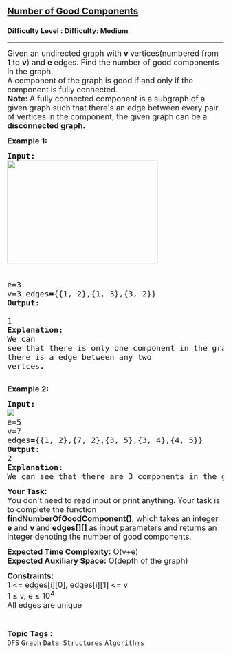 <h2><a href="https://www.geeksforgeeks.org/problems/number-of-good-components--170647/1?page=1&category=Graph&difficulty=Easy,Medium,Hard&status=unsolved,attempted&sortBy=accuracy">Number of Good Components</a></h2><h3>Difficulty Level : Difficulty: Medium</h3><hr><div class="problems_problem_content__Xm_eO"><p><span style="font-size: 18px;">Given an undirected graph with <strong>v </strong>vertices(numbered from <strong>1</strong> to <strong>v</strong>) and <strong>e </strong>edges. Find the number of good components in the graph.<br>A component of the graph is good if and only if the component is fully connected.<br><strong>Note:&nbsp;</strong>A fully connected component is a subgraph of a given graph such that there's an edge between every pair of vertices in the component, the given graph can be a <strong>disconnected graph.&nbsp;</strong></span></p>
<p><strong><span style="font-size: 18px;">Example 1:</span></strong></p>
<pre><span style="font-size: 18px;"><strong>Input:</strong> 
<img style="height: 239px; width: 350px;" src="https://media.geeksforgeeks.org/img-practice/good_comp_1-1656905170.png" alt="">

e=3 <br>v=3
edges<strong>=</strong>{{1, 2},{1, 3},{3, 2}}
<strong>Output: <br></strong>1</span><strong><span style="font-size: 18px;">
Explanation: <br></span></strong><span style="font-size: 18px;">We can see that there is only one component in the graph and in this component there is a edge between any two vertces</span><strong><span style="font-size: 18px;">.</span></strong></pre>
<p><strong><span style="font-size: 18px;">Example 2:</span></strong></p>
<pre><span style="font-size: 18px;"><strong>Input:
</strong></span><img src="https://media.geeksforgeeks.org/img-practice/PROD/addEditProblem/713974/Web/Other/0b0c03cb-9f66-4c94-8900-8120a171f9a3_1685087973.png"><span style="font-size: 18px;">
e=5 <br>v=7
edges<strong>=</strong>{{1, 2},{7, 2},{3, 5},{3, 4},{4, 5}}
<strong>Output: <br></strong>2
</span><strong><span style="font-size: 18px;">Explanation: <br></span></strong><span style="font-size: 18px;">We can see that there are 3 components in the graph. For 1-2-7 there is no edge between 1 to 7, so it is not a fully connected component. Rest 2 are individually fully connected component.</span></pre>
<p><span style="font-size: 18px;"><strong>Your Task:</strong><br>You don't need to read input or print anything. Your task is to complete the function <strong>findNumberOfGoodComponent()</strong>, which<strong> </strong>takes an integer <strong>e</strong> and <strong>v </strong>and <strong>edges[][] </strong>as input parameters and returns an integer denoting the number of good components. </span></p>
<p><span style="font-size: 18px;"><strong>Expected Time Complexity:</strong> O(v+e)<br><strong>Expected Auxiliary Space:</strong>&nbsp;O(depth of the graph)</span></p>
<p><span style="font-size: 18px;"><strong>Constraints:<br></strong>1 &lt;= edges[i][0], edges[i][1] &lt;= v<br>1 ≤ v, e ≤ 10<sup>4</sup><br>All edges are unique</span></p></div><br><p><span style=font-size:18px><strong>Topic Tags : </strong><br><code>DFS</code>&nbsp;<code>Graph</code>&nbsp;<code>Data Structures</code>&nbsp;<code>Algorithms</code>&nbsp;